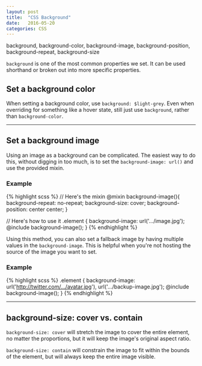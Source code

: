 ```yaml
---
layout: post
title:  "CSS Background"
date:   2016-05-20
categories: CSS
---
```


background, background-color, background-image, background-position, background-repeat, background-size

`background` is one of the most common properties we set. It can be used shorthand or broken out into more specific properties.

## Set a background color

When setting a background color, use `background: $light-grey`. Even when overriding for something like a hover state, still just use `background`, rather than `background-color`.

---

## Set a background image

Using an image as a background can be complicated. The easiest way to do this, without digging in too much, is to set the `background-image: url()` and use the provided mixin.

### Example

{% highlight scss %}
// Here's the mixin
@mixin background-image(){
  background-repeat: no-repeat;
  background-size: cover;
  background-position: center center;
}

// Here's how to use it
.element {
  background-image: url('.../image.jpg');
  @include background-image();
}
{% endhighlight %}

Using this method, you can also set a fallback image by having multiple values in the `background-image`. This is helpful when you're not hosting the source of the image you want to set.

### Example

{% highlight scss %}
.element {
  background-image: url('http://twitter.com/.../avatar.jpg'), url('.../backup-image.jpg');
  @include background-image();
}
{% endhighlight %}

---

## background-size: cover vs. contain

`background-size: cover` will stretch the image to cover the entire element, no matter the proportions, but it will keep the image's original aspect ratio.

`background-size: contain` will constrain the image to fit within the bounds of the element, but will always keep the entire image visible.